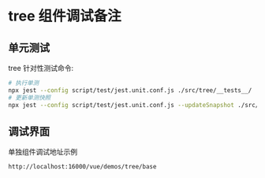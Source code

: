 # tree 组件调试备注

## 单元测试

tree 针对性测试命令:

```bash
# 执行单测
npx jest --config script/test/jest.unit.conf.js ./src/tree/__tests__/
# 更新单测快照
npx jest --config script/test/jest.unit.conf.js --updateSnapshot ./src/tree/__tests__/
```

## 调试界面

单独组件调试地址示例

`http://localhost:16000/vue/demos/tree/base`
